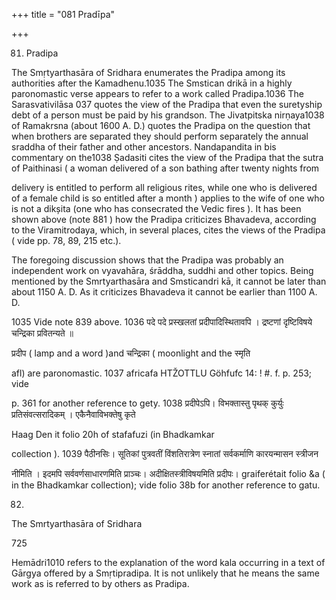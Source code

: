 +++
title = "081 Pradīpa"

+++

81. Pradipa 

The Smṛtyarthasāra of Sridhara enumerates the Pradipa among its authorities after the Kamadhenu.1035 The Smstican drikā in a highly paronomastic verse appears to refer to a work called Pradipa.1036 The Sarasvativilāsa 037 quotes the view of the Pradipa that even the suretyship debt of a person must be paid by his grandson. The Jivatpitska nirṇaya1038 of Ramakrsna (about 1600 A. D.) quotes the Pradipa on the question that when brothers are separated they should perform separately the annual sraddha of their father and other ancestors. Nandapandita in bis commentary on the1038 Ṣadasiti cites the view of the Pradipa that the sutra of Paithinasi ( a woman delivered of a son bathing after twenty nights from 

delivery is entitled to perform all religious rites, while one who is delivered of a female child is so entitled after a month ) applies to the wife of one who is not a dikșita (one who has consecrated the Vedic fires ). It has been shown above (note 881 ) how the Pradipa criticizes Bhavadeva, according to the Viramitrodaya, which, in several places, cites the views of the Pradipa ( vide pp. 78, 89, 215 etc.). 

The foregoing discussion shows that the Pradipa was probably an independent work on vyavahāra, śrāddha, suddhi and other topics. Being mentioned by the Smrtyarthasāra and Smsticandri kā, it cannot be later than about 1150 A. D. As it criticizes Bhavadeva it cannot be earlier than 1100 A. D. 

1035 Vide note 839 above. 1036 पदे पदे प्रस्खलतां प्रदीपादिस्थितावपि । द्रष्टणां दृष्टिविषये चन्द्रिका प्रवितन्यते ॥ 

प्रदीप ( lamp and a word )and चन्द्रिका ( moonlight and the स्मृति 

afl) are paronomastic. 1037 africafa HTŽOTTLU Göhfufc 14: ! \#. f. p. 253; vide 

p. 361 for another reference to gety. 1038 प्रदीपेऽपि। विभक्तास्तु पृथक् कुर्युः प्रतिसंवत्सरादिकम् । एकैनैवाविभक्तेषु कृते 

Haag Den it folio 20h of stafafuzi (in Bhadkamkar 

collection ). 1039 पैठीनसिः। सूतिकां पुत्रवतीं विंशतिरात्रेण स्नातां सर्वकर्माणि कारयन्मासन स्त्रीजन 

नीमिति । इदमपि सर्ववर्णसाधारणमिति प्राञ्चः। अदीक्षितस्त्रीविषयमिति प्रदीपः। graiferétait folio &a ( in the Bhadkamkar collection); vide folio 38b for another reference to gatu. 

82. 

The Smrtyarthasāra of Sridhara 

725 

Hemādri1010 refers to the explanation of the word kala occurring in a text of Gārgya offered by a Smṛtipradipa. It is not unlikely that he means the same work as is referred to by others as Pradipa. 
